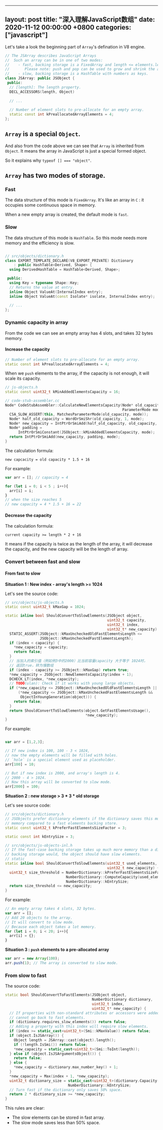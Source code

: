 
---
layout: post
title: "深入理解JavaScript数组"
date:   2020-11-12 00:00:00 +0800
categories: ["javascript"]
---


Let's take a look the beginning part of `Array`'s defination in V8 engine.

```c++
// The JSArray describes JavaScript Arrays
//  Such an array can be in one of two modes:
//    - fast, backing storage is a FixedArray and length <= elements.length();
//       Please note: push and pop can be used to grow and shrink the array.
//    - slow, backing storage is a HashTable with numbers as keys.
class JSArray: public JSObject {
 public:
  // [length]: The length property.
  DECL_ACCESSORS(length, Object)
    
  // ...
   
  // Number of element slots to pre-allocate for an empty array.
  static const int kPreallocatedArrayElements = 4;
};
```


## `Array` is a special `Object`.

And also from the code above we can see that `Array` is inherited from `Object`. It means the array in JavaScript is just a special formed object.

So it explains why `typeof [] === "object"`.

## `Array` has two modes of storage.

### Fast

The data structure of this mode is `FixedArray`. It's like an array in `C` : it occupies some continuous space in memory.

When a new empty array is created, the default mode is `fast`.

### Slow

The data structure of this mode is `HashTable`. So this mode needs more memory and the efficiency is slow.

```c++

// src/objects/dictionary.h
class EXPORT_TEMPLATE_DECLARE(V8_EXPORT_PRIVATE) Dictionary
    : public HashTable<Derived, Shape> {
  using DerivedHashTable = HashTable<Derived, Shape>;

 public:
  using Key = typename Shape::Key;
  // Returns the value at entry.
  inline Object ValueAt(InternalIndex entry);
  inline Object ValueAt(const Isolate* isolate, InternalIndex entry);
  
  // ...
};

```


### Dynamic capacity in array

From the code we can see an empty array has 4 slots, and takes 32 bytes memory.


#### Increase the capacity

```c++
// Number of element slots to pre-allocate for an empty array.
static const int kPreallocatedArrayElements = 4;
```
When we `push` elements to the array, if the capacity is not enough, it will scale its capacity.

```c++
// js-objects.h
static const uint32_t kMinAddedElementsCapacity = 16;

// code-stub-assembler.cc
Node* CodeStubAssembler::CalculateNewElementsCapacity(Node* old_capacity,
                                                      ParameterMode mode) {
  CSA_SLOW_ASSERT(this, MatchesParameterMode(old_capacity, mode));
  Node* half_old_capacity = WordOrSmiShr(old_capacity, 1, mode);
  Node* new_capacity = IntPtrOrSmiAdd(half_old_capacity, old_capacity, mode);
  Node* padding =
      IntPtrOrSmiConstant(JSObject::kMinAddedElementsCapacity, mode);
  return IntPtrOrSmiAdd(new_capacity, padding, mode);
}
```

The calculation formula:

```new capcacity = old capacity * 1.5 + 16```

For example:

```js
var arr = []; // capacity = 4

for (let i = 0; i < 5 ; i++){
  arr[i] = i;
}
// when the size reaches 5
// new capacity = 4 * 1.5 + 16 = 22
```

#### Decrease the capacity

The calculation formula:

```current capacity >= length * 2 + 16```

It means if the capacity is twice as the length of the array, it will decrease the capacity, and the new capacity will be the length of array.



### Convert between fast and slow

#### From fast to slow

**Situation 1 : New index - array's length >= 1024**

Let's see the source code:

```c++
// src/objects/js-objects.h
static const uint32_t kMaxGap = 1024;

static inline bool ShouldConvertToSlowElements(JSObject object,
                                               uint32_t capacity,
                                               uint32_t index,
                                               uint32_t* new_capacity) {
  STATIC_ASSERT(JSObject::kMaxUncheckedOldFastElementsLength <=
                JSObject::kMaxUncheckedFastElementsLength);
  if (index < capacity) {
    *new_capacity = capacity;
    return false;
  }
  // 当加入的索引值（例如例3中的2000）比当前容量capacity 大于等于 1024时，
  // 返回true，转为慢数组
  if (index - capacity >= JSObject::kMaxGap) return true;
  *new_capacity = JSObject::NewElementsCapacity(index + 1);
  DCHECK_LT(index, *new_capacity);
  // TODO(ulan): Check if it works with young large objects.
  if (*new_capacity <= JSObject::kMaxUncheckedOldFastElementsLength ||
      (*new_capacity <= JSObject::kMaxUncheckedFastElementsLength &&
       ObjectInYoungGeneration(object))) {
    return false;
  }
  return ShouldConvertToSlowElements(object.GetFastElementsUsage(),
                                     *new_capacity);
}

```

For example:

```js

var arr = [1,2,3];

// If new index is 100, 100 - 3 < 1024,
// now the empty elements will be filled with holes.
// `hole` is a special element used as placeholder.
arr[100] = 10;

// But if new index is 2000, and array's length is 4.
// 2000 - 4 > 1024.
// Now this array will be converted to slow mode.
arr[2000] = 100;
```

**Situation 2 :  new storage > 3 * 3 * old storage**

Let's see source code:

```c++
// src/objects/dictionary.h
// JSObjects prefer dictionary elements if the dictionary saves this much
// memory compared to a fast elements backing store.
static const uint32_t kPreferFastElementsSizeFactor = 3;

static const int kEntrySize = 3;

// src/objects/js-objects-inl.h
// If the fast-case backing storage takes up much more memory than a dictionary
// backing storage would, the object should have slow elements.
// static
static inline bool ShouldConvertToSlowElements(uint32_t used_elements,
                                               uint32_t new_capacity) {
  uint32_t size_threshold = NumberDictionary::kPreferFastElementsSizeFactor *
                            NumberDictionary::ComputeCapacity(used_elements) *
                            NumberDictionary::kEntrySize;
  return size_threshold <= new_capacity;
}
```

For example:

```js
// An empty array takes 4 slots, 32 bytes.
var arr = [];
// Add 20 objects to the array.
// It will convert to slow mode.
// Because each object takes a lot memory.
for (let i = 0; i < 20; i++){
  arr[i] = {};
}
```

**Situation 3 :  `push` elements to a pre-allocated array**

```js
var arr = new Array(100);
arr.push(1); // The array is converted to slow mode.
```

### From slow to fast

The source code:

```c++
static bool ShouldConvertToFastElements(JSObject object,
                                        NumberDictionary dictionary,
                                        uint32_t index,
                                        uint32_t* new_capacity) {
  // If properties with non-standard attributes or accessors were added, we
  // cannot go back to fast elements.
  if (dictionary.requires_slow_elements()) return false;
  // Adding a property with this index will require slow elements.
  if (index >= static_cast<uint32_t>(Smi::kMaxValue)) return false;
  if (object.IsJSArray()) {
    Object length = JSArray::cast(object).length();
    if (!length.IsSmi()) return false;
    *new_capacity = static_cast<uint32_t>(Smi::ToInt(length));
  } else if (object.IsJSArgumentsObject()) {
    return false;
  } else {
    *new_capacity = dictionary.max_number_key() + 1;
  }
  *new_capacity = Max(index + 1, *new_capacity);
  uint32_t dictionary_size = static_cast<uint32_t>(dictionary.Capacity()) *
                             NumberDictionary::kEntrySize;
  // Turn fast if the dictionary only saves 50% space.
  return 2 * dictionary_size >= *new_capacity;
}
```

This rules are clear: 

* The slow elements can be stored in fast array.
* The slow mode saves less than 50% space.